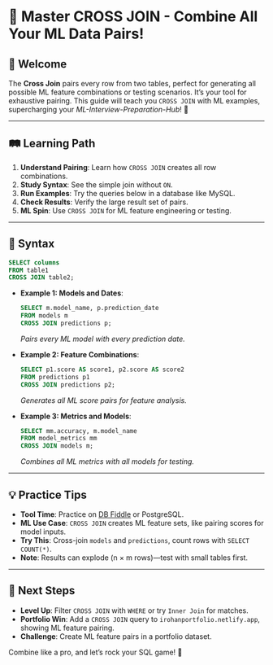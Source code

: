 # 🎉 Master CROSS JOIN - Combine All Your ML Data Pairs!

## 🌟 Welcome

The **Cross Join** pairs every row from two tables, perfect for generating all possible ML feature combinations or testing scenarios. It’s your tool for exhaustive pairing. This guide will teach you `CROSS JOIN` with ML examples, supercharging your *ML-Interview-Preparation-Hub*! 🚀

---

## 🛤️ Learning Path

1. **Understand Pairing**: Learn how `CROSS JOIN` creates all row combinations.
2. **Study Syntax**: See the simple join without `ON`.
3. **Run Examples**: Try the queries below in a database like MySQL.
4. **Check Results**: Verify the large result set of pairs.
5. **ML Spin**: Use `CROSS JOIN` for ML feature engineering or testing.

---

## 📜 Syntax

```sql
SELECT columns
FROM table1
CROSS JOIN table2;
```

- **Example 1: Models and Dates**:
  ```sql
  SELECT m.model_name, p.prediction_date
  FROM models m
  CROSS JOIN predictions p;
  ```
  *Pairs every ML model with every prediction date.*

- **Example 2: Feature Combinations**:
  ```sql
  SELECT p1.score AS score1, p2.score AS score2
  FROM predictions p1
  CROSS JOIN predictions p2;
  ```
  *Generates all ML score pairs for feature analysis.*

- **Example 3: Metrics and Models**:
  ```sql
  SELECT mm.accuracy, m.model_name
  FROM model_metrics mm
  CROSS JOIN models m;
  ```
  *Combines all ML metrics with all models for testing.*

---

## 💡 Practice Tips

- **Tool Time**: Practice on [DB Fiddle](https://www.db-fiddle.com) or PostgreSQL.
- **ML Use Case**: `CROSS JOIN` creates ML feature sets, like pairing scores for model inputs.
- **Try This**: Cross-join `models` and `predictions`, count rows with `SELECT COUNT(*)`.
- **Note**: Results can explode (n × m rows)—test with small tables first.

---

## 🚀 Next Steps

- **Level Up**: Filter `CROSS JOIN` with `WHERE` or try `Inner Join` for matches.
- **Portfolio Win**: Add a `CROSS JOIN` query to `irohanportfolio.netlify.app`, showing ML feature pairing.
- **Challenge**: Create ML feature pairs in a portfolio dataset.

Combine like a pro, and let’s rock your SQL game! 🌟
